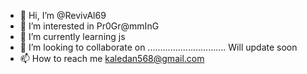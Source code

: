 - 👋 Hi, I’m @RevivAl69
- 👀 I’m interested in Pr0Gr@mmInG
- 🌱 I’m currently learning js
- 💞️ I’m looking to collaborate on ............................... Will update soon
- 📫 How to reach me 
kaledan568@gmail.com

<!---
RevivAl69/RevivAl69 is a ✨ special ✨ repository because its `README.md` (this file) appears on your GitHub profile.
You can click the Preview link to take a look at your changes.
--->
